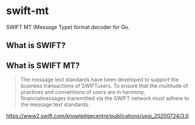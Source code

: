 # swift-mt

SWIFT MT (Message Type) format decoder for Go.

## What is SWIFT?

## What is SWIFT MT?

> The message text standards have been developed to support the business transactions of SWIFTusers. To ensure that the multitude of practices and conventions of users are in harmony, financialmessages transmitted via the SWIFT network must adhere to the message text standards.

https://www2.swift.com/knowledgecentre/publications/usgi_20200724/3.0
